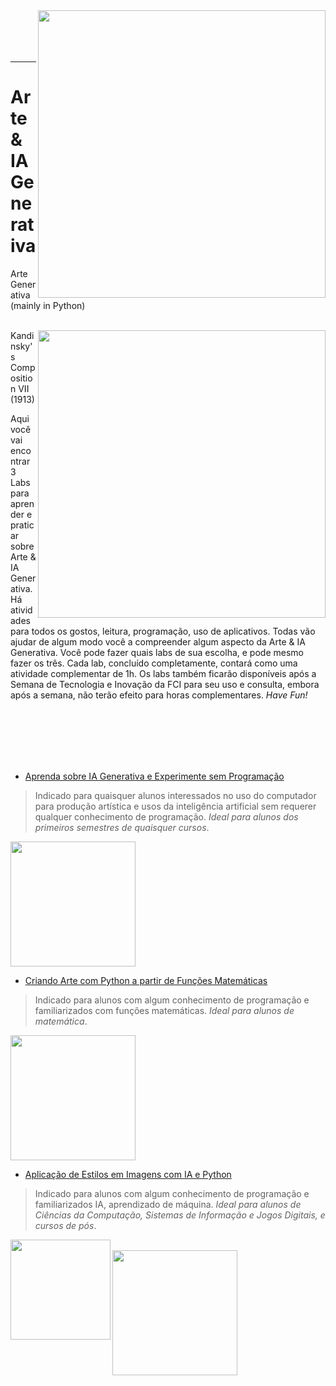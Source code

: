 <img src="http://meusite.mackenzie.br/rogerio/mackenzie70anos.jpg" width=460, align="right"> 
<!-- <h1 align=left><font size = 6, style="color:rgb(200,0,0)"> optional title </font></h1> -->

<br>

<br>

<br>

<br>

---
# Arte & IA Generativa
Arte Generativa (mainly in Python)

<br>
<img src="http://meusite.mackenzie.br/rogerio/painters/Kandinsky.jpg" width=460, align="right"> 
Kandinsky's Composition VII (1913)
<br>

Aqui você vai encontrar 3 Labs para aprender e praticar sobre Arte & IA Generativa. Há atividades para todos os gostos, leitura, programação, uso de aplicativos. Todas vão ajudar de algum modo você a compreender algum aspecto da  Arte & IA Generativa. Você pode fazer quais labs de sua escolha, e pode mesmo fazer os três. Cada lab, concluído completamente, contará como uma atividade complementar de 1h. Os labs também ficarão disponíveis após a Semana de Tecnologia e Inovação da FCI para seu uso e consulta, embora após a semana, não terão efeito para horas complementares. *Have Fun!*

<br>

<br>

<br>

<br>

<br>


* [Aprenda sobre IA Generativa e Experimente sem Programação](https://colab.research.google.com/github/Rogerio-mack/Arte_Generativa/blob/main/Generative_AI.ipynb) 
> Indicado para quaisquer alunos interessados no uso do computador para produção artística e usos da inteligência artificial sem requerer qualquer conhecimento de programação. *Ideal para alunos dos primeiros semestres de quaisquer cursos*.

<img src="http://meusite.mackenzie.br/rogerio/painters/nightcafe_my_cat.png" width=200, align="center"> 

* [Criando Arte com Python a partir de Funções Matemáticas](https://colab.research.google.com/github/Rogerio-mack/Arte_Generativa/blob/main/Samila_art_generator.ipynb) 
> Indicado para alunos com algum conhecimento de programação e familiarizados com funções matemáticas. *Ideal para alunos de matemática*. 

<img src="http://meusite.mackenzie.br/rogerio/painters/wavesilk.png" width=200, align="center"> 

* [Aplicação de Estilos em Imagens com IA e Python](https://colab.research.google.com/github/Rogerio-mack/Arte_Generativa/blob/main/Magenta_art_generator.ipynb) 
> Indicado para alunos com algum conhecimento de programação e familiarizados IA, aprendizado de máquina. *Ideal para alunos de Ciências da Computação, Sistemas de Informação e Jogos Digitais, e cursos de pós*. 

<img src="http://meusite.mackenzie.br/rogerio/painters/Monet.jpg" width=160, align="left"> 
<br>
<img src="http://meusite.mackenzie.br/rogerio/painters/beatles.png" width=200, align="left"> 
<br>

